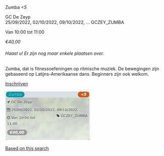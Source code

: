 Zumba *<5*

GC De Zeyp  
25/09/2022, 02/10/2022, 09/10/2022, ... GCZEY\_ZUMBA  

Van 10:00 tot 11:00

*€40,00*

  

###### *Haast u! Er zijn nog maar enkele plaatsen over.*

  

Zumba, dat is fitnessoefeningen op ritmische muziek. De bewegingen zijn gebaseerd op Latijns-Amerikaanse dans. Beginners zijn ook welkom.  

[Inschrijven](https://tickets.vgc.be/activity/subscribe/GCZEY_ZUMBA)

![](80240.png)

[Based on this search](https://tickets.vgc.be/activity/index?&vrijeplaatsen=1&Age%5B%5D=4%2C6&entity=276)